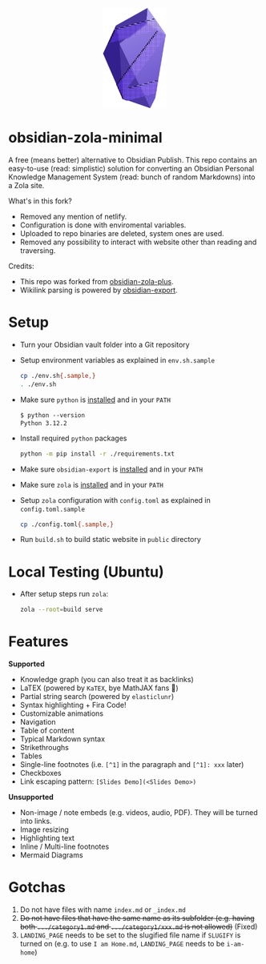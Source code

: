 <p align="center">
  <img height="200" src="icon.png">
</p>

# obsidian-zola-minimal

A free (means better) alternative to Obsidian Publish. This repo contains an easy-to-use (read: simplistic) solution for converting an Obsidian Personal Knowledge Management System (read: bunch of random Markdowns) into a Zola site.

What's in this fork?
- Removed any mention of netlify.
- Configuration is done with enviromental variables.
- Uploaded to repo binaries are deleted, system ones are used.
- Removed any possibility to interact with website other than reading and traversing.

Credits:
* This repo was forked from [obsidian-zola-plus](https://github.com/Yarden-zamir/obsidian-zola-plus).
* Wikilink parsing is powered by [obsidian-export](https://github.com/zoni/obsidian-export).

# Setup

- Turn your Obsidian vault folder into a Git repository
- Setup environment variables as explained in `env.sh.sample`
  ```sh
  cp ./env.sh{.sample,}
  . ./env.sh
  ```

- Make sure `python` is [installed](https://www.python.org/downloads/) and in your `PATH`
  ```
  $ python --version
  Python 3.12.2
  ```

- Install required `python` packages
  ```sh
  python -m pip install -r ./requirements.txt
  ```

- Make sure `obsidian-export` is [installed](https://github.com/zoni/obsidian-export?tab=readme-ov-file#installation) and in your `PATH`

- Make sure `zola` is [installed](https://www.getzola.org/documentation/getting-started/installation/) and in your `PATH`
- Setup `zola` configuration with `config.toml` as explained in `config.toml.sample`
  ```sh
  cp ./config.toml{.sample,}
  ```

- Run `build.sh` to build static website in `public` directory

# Local Testing (Ubuntu)

- After setup steps run `zola`:
  ```sh
  zola --root=build serve
  ```

# Features

**Supported**
- Knowledge graph (you can also treat it as backlinks)
- LaTEX (powered by `KaTEX`, bye MathJAX fans 👋)
- Partial string search (powered by `elasticlunr`)
- Syntax highlighting + Fira Code!
- Customizable animations
- Navigation
- Table of content
- Typical Markdown syntax
- Strikethroughs
- Tables
- Single-line footnotes (i.e. `[^1]` in the paragraph and `[^1]: xxx` later)
- Checkboxes
- Link escaping pattern: `[Slides Demo](<Slides Demo>)`

**Unsupported**

- Non-image / note embeds (e.g. videos, audio, PDF). They will be turned into links.
- Image resizing
- Highlighting text
- Inline / Multi-line footnotes
- Mermaid Diagrams

# Gotchas
1. Do not have files with name `index.md` or `_index.md`
2. ~~Do not have files that have the same name as its subfolder (e.g. having both `.../category1.md` and `.../category1/xxx.md` is not allowed)~~ (Fixed)
3. `LANDING_PAGE` needs to be set to the slugified file name if `SLUGIFY` is turned on (e.g. to use `I am Home.md`, `LANDING_PAGE` needs to be `i-am-home`)
